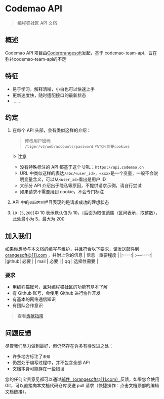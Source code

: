# Codemao API

> 编程猫社区 API 文档

## 概述

Codemao API 项目由[Coderorangesoft](https://shequ.codemao.cn/user/2557945)发起，基于 codemao-team-api，旨在弥补codemao-team-api的不足

## 特征

- 易于学习，解释清晰，小白也可以快速上手
- 更新速度快，随时适配接口的最新状态
- ......

## 约定

1. 在每个 API 头部，会有类似这样的介绍：

   > 修改用户密码  
   > `/tiger/v3/web/accounts/password` `PATCH` `需要cookies`

   !> 注意

   - 没有特殊标注的 API 都基于这个 URL：`https://api.codemao.cn`
   - URL 中类似这样的表达`/abc/<user_id>`，`<xxx>`是一个变量，一般不会说明变量含义，可以从`<user_id>`看出是用户 ID
   - 大部分 API 介绍出于隐私等原因，不提供请求示例，请自行尝试
   - 如果请求不需要用到 cookie，不会专门标注

2. API 中的`返回内容`栏目表现的是请求成功的理想状态
3. `10|[5,200]`中 10 表示默认值为 10，`|`后面为取值范围（区间表示，取整数），此处最小为 5，最大为 200

## 加入我们

如果你想参与本文档的编写与维护，并且符合以下要求，请[发送邮件到 orangesoft@111.com](mailto:orangesoft@111.com) ，并附上你的信息
| 信息 | 重要程度 |
|:----:| :-------:|
|github|    必要   |
| mail |    必要   |
|  qq  | 选择性需要 |

### 要求
- 用编程猫账号，且对编程猫社区的功能有基本了解
- 有 Github 账号，会使用 Github 进行协作开发
- 有基本的网络通信知识
- 有团队合作意识

> 查看[贡献指南](/CONTRIBUTING.md)

## 问题反馈

尽管我们尽力做到最好，但仍然存在许多有待改进之处：

- 许多地方标注了`未知`
- 仍然处于编写过程中，并不包含全部 API
- 文档本身可能存在一些错误

您的任何宝贵意见都可以通过[邮件（orangesoft@111.com）](mailto:orangesoft@111.com)反馈，如果您会使用 Git，可以直接向本文档代码仓库发送 pull 请求（快捷操作：点击文档顶部的编辑文档链接）。
